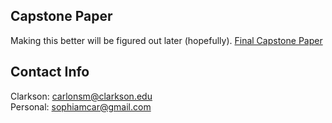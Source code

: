 ## Capstone Paper
Making this better will be figured out later (hopefully).
[Final Capstone Paper](https://github.com/sophiacarlone/carlone-capstone/blob/main/src/media/Honors_Capstone_-_Carlone_Final.pdf)

## Contact Info
Clarkson: carlonsm@clarkson.edu 
<br>
Personal: sophiamcar@gmail.com